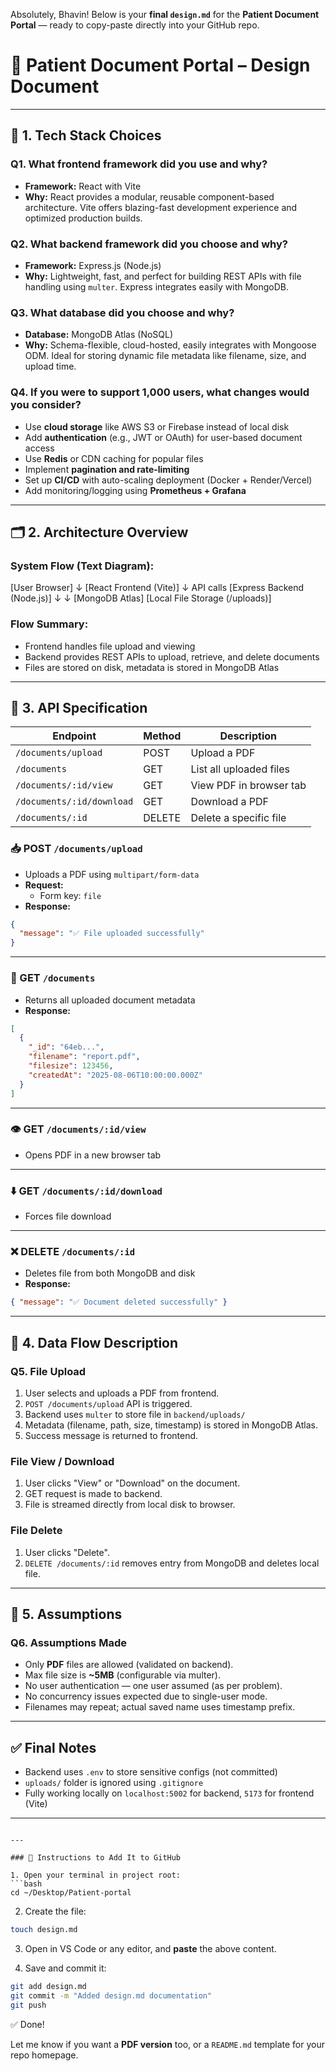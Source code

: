Absolutely, Bhavin! Below is your **final `design.md`** for the **Patient Document Portal** — ready to copy-paste directly into your GitHub repo.

# 🏥 Patient Document Portal – Design Document

---

## 📌 1. Tech Stack Choices

### Q1. What frontend framework did you use and why?
- **Framework:** React with Vite
- **Why:** React provides a modular, reusable component-based architecture. Vite offers blazing-fast development experience and optimized production builds.

### Q2. What backend framework did you choose and why?
- **Framework:** Express.js (Node.js)
- **Why:** Lightweight, fast, and perfect for building REST APIs with file handling using `multer`. Express integrates easily with MongoDB.

### Q3. What database did you choose and why?
- **Database:** MongoDB Atlas (NoSQL)
- **Why:** Schema-flexible, cloud-hosted, easily integrates with Mongoose ODM. Ideal for storing dynamic file metadata like filename, size, and upload time.

### Q4. If you were to support 1,000 users, what changes would you consider?
- Use **cloud storage** like AWS S3 or Firebase instead of local disk
- Add **authentication** (e.g., JWT or OAuth) for user-based document access
- Use **Redis** or CDN caching for popular files
- Implement **pagination and rate-limiting**
- Set up **CI/CD** with auto-scaling deployment (Docker + Render/Vercel)
- Add monitoring/logging using **Prometheus + Grafana**

---

## 🗂️ 2. Architecture Overview

### System Flow (Text Diagram):

[User Browser]
↓
[React Frontend (Vite)]
↓ API calls
[Express Backend (Node.js)]
↓ ↓
[MongoDB Atlas] [Local File Storage (/uploads)]


### Flow Summary:
- Frontend handles file upload and viewing
- Backend provides REST APIs to upload, retrieve, and delete documents
- Files are stored on disk, metadata is stored in MongoDB Atlas

---

## 🔗 3. API Specification

| Endpoint                  | Method | Description               |
|---------------------------|--------|---------------------------|
| `/documents/upload`       | POST   | Upload a PDF              |
| `/documents`              | GET    | List all uploaded files   |
| `/documents/:id/view`     | GET    | View PDF in browser tab   |
| `/documents/:id/download` | GET    | Download a PDF            |
| `/documents/:id`          | DELETE | Delete a specific file    |

### 📥 POST `/documents/upload`
- Uploads a PDF using `multipart/form-data`
- **Request:**
  - Form key: `file`
- **Response:**
```json
{
  "message": "✅ File uploaded successfully"
}
````

---

### 📄 GET `/documents`

* Returns all uploaded document metadata
* **Response:**

```json
[
  {
    "_id": "64eb...",
    "filename": "report.pdf",
    "filesize": 123456,
    "createdAt": "2025-08-06T10:00:00.000Z"
  }
]
```

---

### 👁️ GET `/documents/:id/view`

* Opens PDF in a new browser tab

---

### ⬇️ GET `/documents/:id/download`

* Forces file download

---

### ❌ DELETE `/documents/:id`

* Deletes file from both MongoDB and disk
* **Response:**

```json
{ "message": "✅ Document deleted successfully" }
```

---

## 🔄 4. Data Flow Description

### Q5. File Upload

1. User selects and uploads a PDF from frontend.
2. `POST /documents/upload` API is triggered.
3. Backend uses `multer` to store file in `backend/uploads/`
4. Metadata (filename, path, size, timestamp) is stored in MongoDB Atlas.
5. Success message is returned to frontend.

### File View / Download

1. User clicks "View" or "Download" on the document.
2. GET request is made to backend.
3. File is streamed directly from local disk to browser.

### File Delete

1. User clicks "Delete".
2. `DELETE /documents/:id` removes entry from MongoDB and deletes local file.

---

## 📎 5. Assumptions

### Q6. Assumptions Made

* Only **PDF** files are allowed (validated on backend).
* Max file size is **\~5MB** (configurable via multer).
* No user authentication — one user assumed (as per problem).
* No concurrency issues expected due to single-user mode.
* Filenames may repeat; actual saved name uses timestamp prefix.

---

## ✅ Final Notes

* Backend uses `.env` to store sensitive configs (not committed)
* `uploads/` folder is ignored using `.gitignore`
* Fully working locally on `localhost:5002` for backend, `5173` for frontend (Vite)

---

````

---

### 📌 Instructions to Add It to GitHub

1. Open your terminal in project root:
```bash
cd ~/Desktop/Patient-portal
````

2. Create the file:

```bash
touch design.md
```

3. Open in VS Code or any editor, and **paste** the above content.

4. Save and commit it:

```bash
git add design.md
git commit -m "Added design.md documentation"
git push
```

✅ Done!

Let me know if you want a **PDF version** too, or a `README.md` template for your repo homepage.
